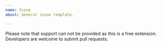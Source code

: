 ```yaml
---
name: Issue
about: General issue template.

---
```


Please note that support can not be provided as this is a free extension. Developers are welcome to submit pull requests.
